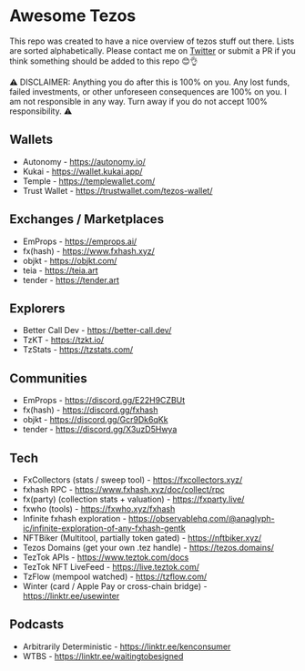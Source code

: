 # Awesome Tezos
This repo was created to have a nice overview of tezos stuff out there. Lists are sorted alphabetically. Please contact me on [Twitter](https://twitter.com/crypt0biwan) or submit a PR if you think something should be added to this repo 😊👌

⚠️ DISCLAIMER: Anything you do after this is 100% on you. Any lost funds, failed investments, or other unforeseen consequences are 100% on you. I am not responsible in any way. Turn away if you do not accept 100% responsibility. ⚠️

## Wallets
* Autonomy - https://autonomy.io/
* Kukai - https://wallet.kukai.app/
* Temple - https://templewallet.com/
* Trust Wallet - https://trustwallet.com/tezos-wallet/

## Exchanges / Marketplaces
* EmProps - https://emprops.ai/
* fx(hash) - https://www.fxhash.xyz/
* objkt - https://objkt.com/
* teia - https://teia.art
* tender - https://tender.art

## Explorers
* Better Call Dev - https://better-call.dev/
* TzKT - https://tzkt.io/
* TzStats - https://tzstats.com/

## Communities
* EmProps - https://discord.gg/E22H9CZBUt
* fx(hash) - https://discord.gg/fxhash
* objkt - https://discord.gg/Gcr9Dk6qKk
* tender - https://discord.gg/X3uzD5Hwya

## Tech
* FxCollectors (stats / sweep tool) - https://fxcollectors.xyz/
* fxhash RPC - https://www.fxhash.xyz/doc/collect/rpc
* fx(party) (collection stats + valuation) - https://fxparty.live/
* fxwho (tools) - https://fxwho.xyz/fxhash
* Infinite fxhash exploration - https://observablehq.com/@anaglyph-ic/infinite-exploration-of-any-fxhash-gentk
* NFTBiker (Multitool, partially token gated) - https://nftbiker.xyz/
* Tezos Domains (get your own .tez handle) - https://tezos.domains/
* TezTok APIs - https://www.teztok.com/docs
* TezTok NFT LiveFeed - https://live.teztok.com/
* TzFlow (mempool watched) - https://tzflow.com/
* Winter (card / Apple Pay or cross-chain bridge) - https://linktr.ee/usewinter

## Podcasts
* Arbitrarily Deterministic - https://linktr.ee/kenconsumer
* WTBS - https://linktr.ee/waitingtobesigned
